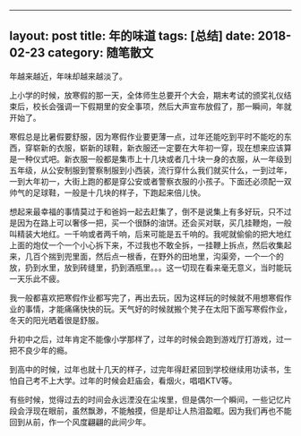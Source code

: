 
---
layout: post
title: 年的味道
tags: [总结]
date: 2018-02-23
category: 随笔散文
---

年越来越近，年味却越来越淡了。

上小学的时候，放寒假的那一天，全体师生总要开个大会，期末考试的颁奖礼仪结束后，校长会强调一下假期里的安全事项，然后大声宣布放假了，那一瞬间，年就开始了。

寒假总是比暑假要舒服，因为寒假作业要更薄一点，过年还能吃到平时不能吃的东西，穿崭新的衣服，崭新的球鞋，新衣服还一定要在大年初一穿，现在想来应该算是一种仪式吧。新衣服一般都是集市上十几块或者几十块一身的衣服，从一年级到五年级，从公安制服到警察制服到小西装，流行穿什么我们就买什么，一到过年，一到大年初一，大街上跑的都是穿公安或者警察衣服的小孩子。下面还必须配一双帅气的足球鞋，一般是十几块的样子，下跑起来倍儿快。

想起来最幸福的事情莫过于和爸妈一起去赶集了，倒不是说集上有多好玩，只不过是因为在路上可以奢侈一把，买一个很酥的油饼。还会买对联，买几挂鞭炮，一般叫精装大地红。一千响或者两千响，后来可能是五千响的。我呢就偷偷的把大地红上面的炮仗一个一个小心拆下来，不过我也不敢全拆，一挂鞭上拆点，然后收集起来，几百个揣到兜里面，然后点一根香，在野外的田地里，沟渠旁，一个一个的放，扔到水里，放到砖缝里，扔到酒瓶里。。。这一切现在看来毫无意义，当时能玩一天乐此不疲。

我一般都喜欢把寒假作业都写完了，再出去玩，因为这样玩的时候就不用想寒假作业的事情，才能痛痛快快的玩。天气好的时候就搬个凳子在太阳下面写寒假作业，冬天的阳光晒着很是舒服。

升初中之后，过年肯定不能像小学那样了，过年的时候会跑到游戏厅打游戏，过一把不良少年的瘾。

到高中的时候，过年也就十几天的样子，过完年得赶紧回到学校继续用功读书，生怕自己考不上大学。过年的时候会赶庙会，看烟火，唱唱KTV等。

有些时候，觉得过去的时间会永远湮没在尘埃里，但是偶尔一个瞬间，一些记忆片段会浮现在眼前，虽然飘渺，不能触摸，但是却让人热泪盈眶。因为我们再也不能回到从前，作一个风度翩翩的此间少年。